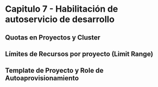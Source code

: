 # Capitulo 7 - Habilitación de autoservicio de desarrollo

## Quotas en Proyectos y Cluster

## Límites de Recursos por proyecto (Limit Range)

## Template de Proyecto y Role de Autoaprovisionamiento
